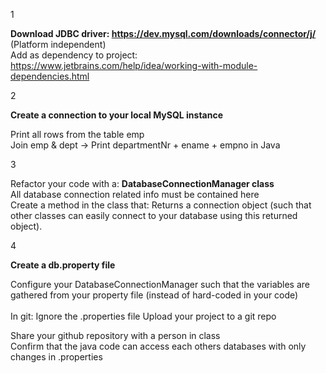 1

**Download JDBC driver: https://dev.mysql.com/downloads/connector/j/** (Platform independent) <br>
Add as dependency to project: https://www.jetbrains.com/help/idea/working-with-module-dependencies.html

2

**Create a connection to your local MySQL instance**

Print all rows from the table emp<br>
Join emp & dept -> Print departmentNr + ename + empno in Java

3

Refactor your code with a:
**DatabaseConnectionManager class**<br>
All database connection related info must be contained here<br>
Create a method in the class that:
Returns a connection object (such that other classes can easily connect to your database using this returned object).

4

**Create a db.property file**

Configure your DatabaseConnectionManager such that the variables are gathered from your 
property file (instead of hard-coded in your code)<br><br>
In git: Ignore the .properties file
Upload your project to a git repo

Share your github repository with a person in class<br>
Confirm that the java code can access each others databases with only changes in .properties
